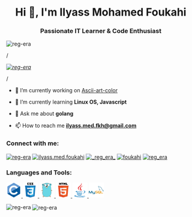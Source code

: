 <h1 align="center">Hi 👋, I'm Ilyass Mohamed Foukahi</h1>
<h3 align="center">Passionate IT Learner & Code Enthusiast</h3>

<p align="left"> <img src="https://komarev.com/ghpvc/?username=reg-era&label=Profile%20views&color=0e75b6&style=flat" alt="reg-era" /> </p>

/*<p align="left"> <a href="https://github.com/ryo-ma/github-profile-trophy"><img src="https://github-profile-trophy.vercel.app/?username=reg-era" alt="reg-era" /></a> </p>*/

- 🔭 I’m currently working on [Ascii-art-color](https://github.com/Youssefhajjaoui/ascii-art-color)

- 🌱 I’m currently learning **Linux OS, Javascript**

- 💬 Ask me about **golang**

- 📫 How to reach me **ilyass.med.fkh@gmail.com**

<h3 align="left">Connect with me:</h3>
<p align="left">
<a href="https://linkedin.com/in/reg-era" target="blank"><img align="center" src="https://raw.githubusercontent.com/rahuldkjain/github-profile-readme-generator/master/src/images/icons/Social/linked-in-alt.svg" alt="reg-era" height="30" width="40" /></a>
<a href="https://fb.com/ilyass.med.foukahi" target="blank"><img align="center" src="https://raw.githubusercontent.com/rahuldkjain/github-profile-readme-generator/master/src/images/icons/Social/facebook.svg" alt="ilyass.med.foukahi" height="30" width="40" /></a>
<a href="https://instagram.com/_reg_era_" target="blank"><img align="center" src="https://raw.githubusercontent.com/rahuldkjain/github-profile-readme-generator/master/src/images/icons/Social/instagram.svg" alt="_reg_era_" height="30" width="40" /></a>
<a href="https://www.leetcode.com/foukahi" target="blank"><img align="center" src="https://raw.githubusercontent.com/rahuldkjain/github-profile-readme-generator/master/src/images/icons/Social/leet-code.svg" alt="foukahi" height="30" width="40" /></a>
<a href="https://discord.gg/reg_era" target="blank"><img align="center" src="https://raw.githubusercontent.com/rahuldkjain/github-profile-readme-generator/master/src/images/icons/Social/discord.svg" alt="reg_era" height="30" width="40" /></a>
</p>

<h3 align="left">Languages and Tools:</h3>
<p align="left"> <a href="https://www.cprogramming.com/" target="_blank" rel="noreferrer"> <img src="https://raw.githubusercontent.com/devicons/devicon/master/icons/c/c-original.svg" alt="c" width="40" height="40"/> </a> <a href="https://www.w3schools.com/css/" target="_blank" rel="noreferrer"> <img src="https://raw.githubusercontent.com/devicons/devicon/master/icons/css3/css3-original-wordmark.svg" alt="css3" width="40" height="40"/> </a> <a href="https://golang.org" target="_blank" rel="noreferrer"> <img src="https://raw.githubusercontent.com/devicons/devicon/master/icons/go/go-original.svg" alt="go" width="40" height="40"/> </a> <a href="https://www.w3.org/html/" target="_blank" rel="noreferrer"> <img src="https://raw.githubusercontent.com/devicons/devicon/master/icons/html5/html5-original-wordmark.svg" alt="html5" width="40" height="40"/> </a> <a href="https://www.java.com" target="_blank" rel="noreferrer"> <img src="https://raw.githubusercontent.com/devicons/devicon/master/icons/java/java-original.svg" alt="java" width="40" height="40"/> </a> <a href="https://www.mysql.com/" target="_blank" rel="noreferrer"> <img src="https://raw.githubusercontent.com/devicons/devicon/master/icons/mysql/mysql-original-wordmark.svg" alt="mysql" width="40" height="40"/> </a> </p>

<p><img align="left" src="https://github-readme-stats.vercel.app/api/top-langs?username=reg-era&show_icons=true&locale=en&layout=compact" alt="reg-era" /></p>

<p>&nbsp;<img align="center" src="https://github-readme-stats.vercel.app/api?username=reg-era&show_icons=true&locale=en" alt="reg-era" /></p>
<!--
**reg-era/reg-era** is a ✨ _special_ ✨ repository because its `README.md` (this file) appears on your GitHub profile.

Here are some ideas to get you started:

- 🔭 I’m currently working on ...
- 🌱 I’m currently learning ...
- 👯 I’m looking to collaborate on ...
- 🤔 I’m looking for help with ...
- 💬 Ask me about ...
- 📫 How to reach me: ...
- 😄 Pronouns: ...
- ⚡ Fun fact: ...
-->
